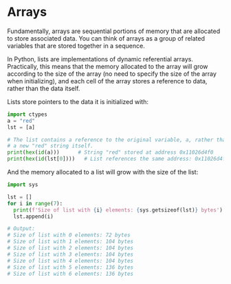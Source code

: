 # Arrays

Fundamentally, arrays are sequential portions of memory that are allocated to store associated data. You can think of arrays as a group of related variables that are stored together in a sequence.

In Python, lists are implementations of dynamic referential arrays. Practically, this means that the memory allocated to the array will grow according to the size of the array (no need to specify the size of the array when initializing), and each cell of the array stores a reference to data, rather than the data itself.

Lists store pointers to the data it is initialized with:
```python
import ctypes
a = "red"
lst = [a]

# The list contains a reference to the original variable, a, rather than a
# a new "red" string itself.
print(hex(id(a)))      # String "red" stored at address 0x11026d4f0
print(hex(id(lst[0])))   # List references the same address: 0x11026d4f0
```

And the memory allocated to a list will grow with the size of the list:
```python
import sys

lst = []
for i in range(7):
  print(f'Size of list with {i} elements: {sys.getsizeof(lst)} bytes')
  lst.append(i)

# Output:
# Size of list with 0 elements: 72 bytes
# Size of list with 1 elements: 104 bytes
# Size of list with 2 elements: 104 bytes
# Size of list with 3 elements: 104 bytes
# Size of list with 4 elements: 104 bytes
# Size of list with 5 elements: 136 bytes
# Size of list with 6 elements: 136 bytes
```
